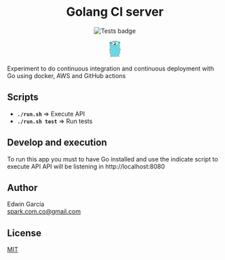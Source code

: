 <h1 align="center">Golang CI server</h1>

<p align="center">
  <img src="https://github.com/edwintrumpet/experiment_golang_ci_server/workflows/Tests/badge.svg" alt="Tests badge">
</p>

<p align="center">
  <img src="https://raw.githubusercontent.com/devicons/devicon/2809b567852a4648062a2d3e7c1c531367458c0b/icons/go/go-original.svg" alt="go" width="40" height="40"/>
</p>

Experiment to do continuous integration and continuous deployment with Go using docker, AWS and GitHub actions

## Scripts

- **`./run.sh`** => Execute API
- **`./run.sh test`** => Run tests

## Develop and execution

To run this app you must to have Go installed and use the indicate script to execute API
API will be listening in http://localhost:8080

## Author

Edwin García  
spark.com.co@gmail.com

## License

[MIT](./LICENSE)

